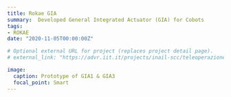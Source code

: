 ```yaml
---
title: Rokae GIA
summary:  Developed General Integrated Actuator (GIA) for Cobots
tags:
- ROKAE
date: "2020-11-05T00:00:00Z"

# Optional external URL for project (replaces project detail page).
# external_link: "https://advr.iit.it/projects/inail-scc/teleoperazione"

image:
  caption: Prototype of GIA1 & GIA3
  focal_point: Smart
---
```


